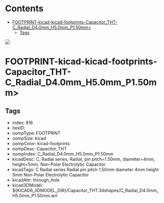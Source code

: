 



Contents
========

* [FOOTPRINT-kicad-kicad-footprints-Capacitor_THT-C_Radial_D4.0mm_H5.0mm_P1.50mm>](#footprint-kicad-kicad-footprints-capacitor_tht-c_radial_d40mm_h50mm_p150mm)
	* [Tags](#tags)
  
![][im]
# FOOTPRINT-kicad-kicad-footprints-Capacitor_THT-C_Radial_D4.0mm_H5.0mm_P1.50mm>

## Tags

- index: 816
- hexID: 
- oompType: FOOTPRINT
- oompSize: kicad
- oompColor: kicad-footprints
- oompDesc: Capacitor_THT
- oompIndex: C_Radial_D4.0mm_H5.0mm_P1.50mm
- kicadDesc: C, Radial series, Radial, pin pitch=1.50mm, diameter=4mm, height=5mm, Non-Polar Electrolytic Capacitor
- kicadTags: C Radial series Radial pin pitch 1.50mm diameter 4mm height 5mm Non-Polar Electrolytic Capacitor
- kicadAttr: through_hole
- kicad3DModel: ${KICAD6_3DMODEL_DIR}/Capacitor_THT.3dshapes/C_Radial_D4.0mm_H5.0mm_P1.50mm.wrl



[im]: image.png
